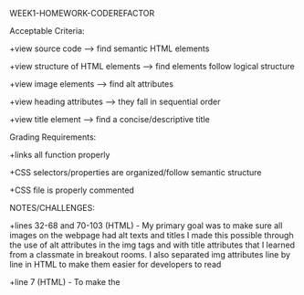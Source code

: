 WEEK1-HOMEWORK-CODEREFACTOR


Acceptable Criteria:

+view source code --> find semantic HTML elements

+view structure of HTML elements --> find elements follow logical structure

+view image elements --> find alt attributes

+view heading attributes --> they fall in sequential order

+view title element --> find a concise/descriptive title

Grading Requirements:

+links all function properly

+CSS selectors/properties are organized/follow semantic structure

+CSS file is properly commented


NOTES/CHALLENGES:

+lines 32-68 and 70-103 (HTML) - My primary goal was to make sure all images on the webpage had alt texts and titles
I made this possible through the use of alt attributes in the img tags and with title attributes that I learned from a classmate in breakout rooms.
I also separated img attributes line by line in HTML to make them easier for developers to read

+line 7 (HTML) - To make the <title> more descriptive, I changed it from "Horiseon" to "Horiseon Social Solution Services, Inc.", to match with the webpage's footer

+line 33 (HTML) - Missing div id to make screen jump to specific section of webpage when line 17 (HTML) is clicked on

+lines 11-15 (CSS) and 12 (HTML) - Added a container for the header elements so that the background color will cover the <ul> when the browser is minimized

+lines 143-144 (CSS) - Commented bit about creating flex boxes to contain the 3 separate <div id>s, because I struggled with that

SCREENSHOT:



LINK:
